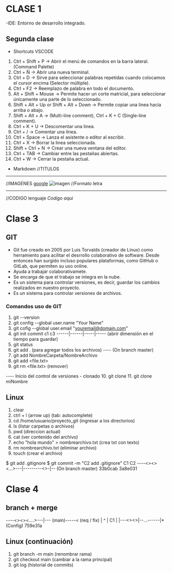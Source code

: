 # CLASE 1

-IDE: Entorno de desarrollo integrado.

## Segunda clase

* Shortcuts VSCODE

1. Ctrl + Shift + P -> Abrir el menú de comandos en la barra lateral. (Command Palette)
2. Ctrl + Ñ -> Abrir una nueva terminal.
3. Ctrl + D -> Sirve para seleccionar palabras repetidas cuando colocamos el cursor encima (Selector múltiple).
4. Ctrl + F2 -> Reemplazo de palabra en todo el documento.
5. Alt + Shift + Mouse -> Permite hacer un corte matricial, para seleccionar únicamente una parte de lo seleccionado.
6. Shift + Alt + Up or Shift + Alt + Down -> Permite copiar una linea hacia arriba o abajo.
7. Shift + Alt + A -> (Multi-line comment), Ctrl + K + C (Single-line comment).
8. Ctrl + K + U -> Descomentar una linea.
9. Ctrl + / -> Comentar una línea.
10. Ctrl + Space -> Lanza el asistente o editor al escribir.
11. Ctrl + X -> Borrar la linea seleccionada.
12. Shift + Ctrl + N -> Crear una nueva ventana del editor.
13. Ctrl + TAB -> Cambiar entre las pestañas abiertas.
14. Ctrl + W -> Cerrar la pestaña actual.

* Markdown
//TITULOS
<!-- 
# titulo 1
## titulo 2
### titulo 3
#### titulo 4
##### titulo 5 
-->
***
//IMAGENES
[google](URL)
![imagen](ruta/de/la/imagen)
//Formato letra
<!-- 
**negrita**
__negrita__
***Negrita y cursiva***
___Negrita y cursiva___ 
-->

***
//CODIGO
lenguaje
_Codigo aqui_

# Clase 3

## GIT

* Git fue creado en 2005 por Luis Torvalds (creador de Linux) como herramiento para acilitar el desrrollo colaborativo de software. Desde entonces han surgido incluso populares plataformas, como GitHub o GitLab, que permiten su uso online.
* Ayuda a trabajar colaborativamete.
* Se encarga de que el trabajo se integra en la nube.
* Es un sistema para controlar versiones, es decir, guardar los cambios realizados en nuestro proyecto.
* Es un sistema para controlar versiones de archivos.

### Comandos uso de GIT

1. git --version
2. git config --global user.name "Your Name"  
3. git cofig --global user.email "<youremail@domain.com>"
4. git init
    commit   c1    c3
------|------|-----|----- (abrir dimensión en el tiempo para guardar)
5. git status
6. git add . (para agregar todos los archivos)
---- (On branch master)
7. git add NombreCarpeta/NombreArchivo
8. git add <file.txt>
9. git rm <file.txt> (remover)

---- Inicio del control de versiones - clonado
10. git clone <URL del repositorio>
11. git clone <URL del repositorio> miNombre

## Linux

1. clear
2. ctrl + l     (arrow up) (tab: autocomplete)
3. cd /home/usuario/proyecto_git (ingresar a los directorios)
4. ls          (listar carpetas o archivos)
5. pwd  (direccion actual)
6. cat (ver contenido del archivo)
7. echo "hola mundo" > nombrearchivo.txt (crea txt con texto)
8. rm nombrearchivo.txt (eliminar archivo)
9. touch  (crear el archivo)

$ git add .gitignore
$ git commit -m "C2 add .gitignore"
                C1           C2
----<><><...>---|---------<>-|-- (On branch master)
              33b0cab      3a8e031

# Clase 4

## branch + merge

----<><><....>---|---              (main)-----< (req / fix)
                 |                   ^
                 |       C1          |
                 |---<><>|--...------|*(Config)
                        759e31a

## Linux (continuación)

1. git branch -m main (renombrar rama)
2. git checkout main (cambiar a la rama principal)
3. git log (historial de commits)
